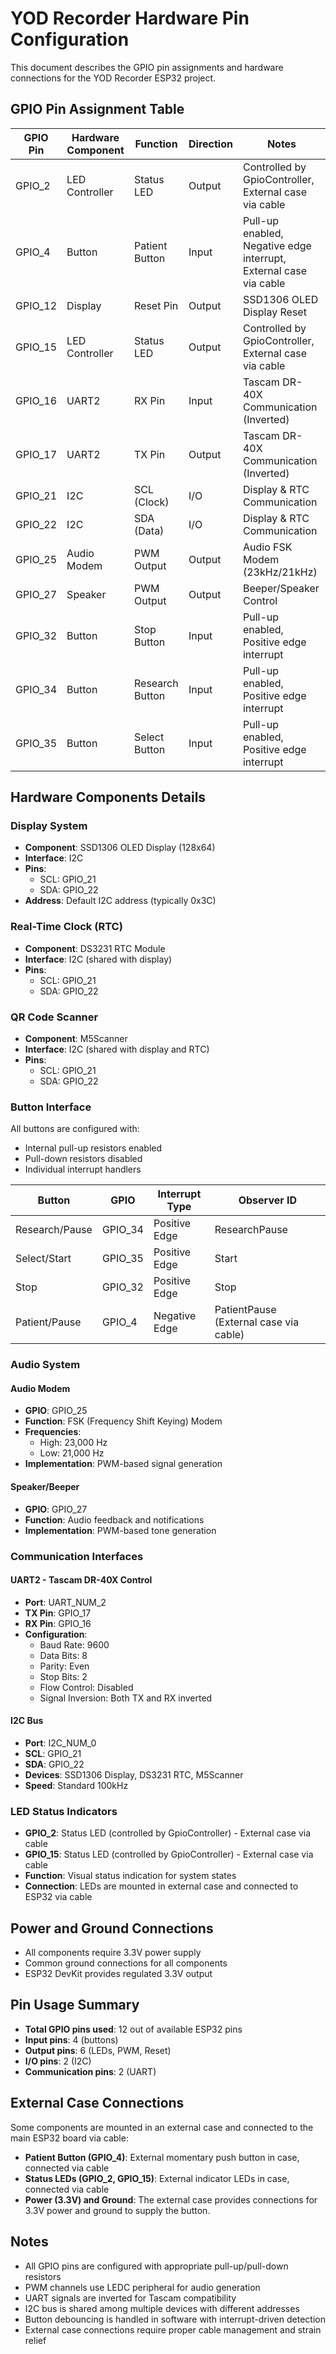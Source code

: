 # YOD Recorder Hardware Pin Configuration

This document describes the GPIO pin assignments and hardware connections for the YOD Recorder ESP32 project.

## GPIO Pin Assignment Table

| GPIO Pin | Hardware Component | Function | Direction | Notes |
|----------|-------------------|----------|-----------|-------|
| GPIO_2   | LED Controller    | Status LED | Output | Controlled by GpioController, External case via cable |
| GPIO_4   | Button            | Patient Button | Input | Pull-up enabled, Negative edge interrupt, External case via cable |
| GPIO_12  | Display           | Reset Pin | Output | SSD1306 OLED Display Reset |
| GPIO_15  | LED Controller    | Status LED | Output | Controlled by GpioController, External case via cable |
| GPIO_16  | UART2             | RX Pin | Input | Tascam DR-40X Communication (Inverted) |
| GPIO_17  | UART2             | TX Pin | Output | Tascam DR-40X Communication (Inverted) |
| GPIO_21  | I2C               | SCL (Clock) | I/O | Display & RTC Communication |
| GPIO_22  | I2C               | SDA (Data) | I/O | Display & RTC Communication |
| GPIO_25  | Audio Modem       | PWM Output | Output | Audio FSK Modem (23kHz/21kHz) |
| GPIO_27  | Speaker           | PWM Output | Output | Beeper/Speaker Control |
| GPIO_32  | Button            | Stop Button | Input | Pull-up enabled, Positive edge interrupt |
| GPIO_34  | Button            | Research Button | Input | Pull-up enabled, Positive edge interrupt |
| GPIO_35  | Button            | Select Button | Input | Pull-up enabled, Positive edge interrupt |

## Hardware Components Details

### Display System
- **Component**: SSD1306 OLED Display (128x64)
- **Interface**: I2C
- **Pins**: 
  - SCL: GPIO_21
  - SDA: GPIO_22
- **Address**: Default I2C address (typically 0x3C)

### Real-Time Clock (RTC)
- **Component**: DS3231 RTC Module
- **Interface**: I2C (shared with display)
- **Pins**:
  - SCL: GPIO_21
  - SDA: GPIO_22

### QR Code Scanner
- **Component**: M5Scanner
- **Interface**: I2C (shared with display and RTC)
- **Pins**:
  - SCL: GPIO_21
  - SDA: GPIO_22

### Button Interface
All buttons are configured with:
- Internal pull-up resistors enabled
- Pull-down resistors disabled
- Individual interrupt handlers

| Button | GPIO | Interrupt Type | Observer ID |
|--------|------|----------------|-------------|
| Research/Pause | GPIO_34 | Positive Edge | ResearchPause |
| Select/Start | GPIO_35 | Positive Edge | Start |
| Stop | GPIO_32 | Positive Edge | Stop |
| Patient/Pause | GPIO_4 | Negative Edge | PatientPause (External case via cable) |

### Audio System
#### Audio Modem
- **GPIO**: GPIO_25
- **Function**: FSK (Frequency Shift Keying) Modem
- **Frequencies**: 
  - High: 23,000 Hz
  - Low: 21,000 Hz
- **Implementation**: PWM-based signal generation

#### Speaker/Beeper
- **GPIO**: GPIO_27
- **Function**: Audio feedback and notifications
- **Implementation**: PWM-based tone generation

### Communication Interfaces
#### UART2 - Tascam DR-40X Control
- **Port**: UART_NUM_2
- **TX Pin**: GPIO_17
- **RX Pin**: GPIO_16
- **Configuration**:
  - Baud Rate: 9600
  - Data Bits: 8
  - Parity: Even
  - Stop Bits: 2
  - Flow Control: Disabled
  - Signal Inversion: Both TX and RX inverted

#### I2C Bus
- **Port**: I2C_NUM_0
- **SCL**: GPIO_21
- **SDA**: GPIO_22
- **Devices**: SSD1306 Display, DS3231 RTC, M5Scanner
- **Speed**: Standard 100kHz

### LED Status Indicators
- **GPIO_2**: Status LED (controlled by GpioController) - External case via cable
- **GPIO_15**: Status LED (controlled by GpioController) - External case via cable
- **Function**: Visual status indication for system states
- **Connection**: LEDs are mounted in external case and connected to ESP32 via cable

## Power and Ground Connections
- All components require 3.3V power supply
- Common ground connections for all components
- ESP32 DevKit provides regulated 3.3V output

## Pin Usage Summary
- **Total GPIO pins used**: 12 out of available ESP32 pins
- **Input pins**: 4 (buttons)
- **Output pins**: 6 (LEDs, PWM, Reset)
- **I/O pins**: 2 (I2C)
- **Communication pins**: 2 (UART)

## External Case Connections
Some components are mounted in an external case and connected to the main ESP32 board via cable:

- **Patient Button (GPIO_4)**: External momentary push button in case, connected via cable
- **Status LEDs (GPIO_2, GPIO_15)**: External indicator LEDs in case, connected via cable
- **Power (3.3V) and Ground**: The external case provides connections for 3.3V power and ground to supply the button.

## Notes
- All GPIO pins are configured with appropriate pull-up/pull-down resistors
- PWM channels use LEDC peripheral for audio generation
- UART signals are inverted for Tascam compatibility
- I2C bus is shared among multiple devices with different addresses
- Button debouncing is handled in software with interrupt-driven detection
- External case connections require proper cable management and strain relief
